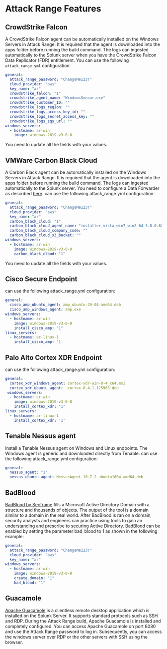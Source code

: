 # Attack Range Features

## CrowdStrike Falcon
A CrowdStrike Falcon agent can be automatically installed on the Windows Servers in Attack Range. It is required that the agent is downloaded into the apps folder before running the build command. The logs can ingested automatically to the Splunk server when you have the CrowdStrike Falcon Data Replicator (FDR) entitlement. You can use the following `attack_range.yml` configuration:
````yml
general:
  attack_range_password: "ChangeMe123!"
  cloud_provider: "aws"
  key_name: "ar"
  crowdstrike_falcon: "1"
  crowdstrike_agent_name: "WindowsSensor.exe"
  crowdstrike_customer_ID: ""
  crowdstrike_logs_region: ""
  crowdstrike_logs_access_key_id: ""
  crowdstrike_logs_secret_access_key: ""
  crowdstrike_logs_sqs_url: ""
windows_servers:
  - hostname: ar-win 
    image: windows-2019-v3-0-0
````
You need to update all the fields with your values.


## VMWare Carbon Black Cloud
A Carbon Black agent can be automatically installed on the Windows Servers in Attack Range. It is required that the agent is downloaded into the apps folder before running the build command. The logs can ingested automatically to the Splunk server. You need to configure a Data Forwarder as described [here](https://docs.vmware.com/en/VMware-Carbon-Black-Cloud/services/carbon-black-cloud-user-guide/GUID-E8D33F72-BABB-4157-A908-D8BBDB5AF349.html).
can use the following attack_range.yml configuration:
````yml
general:
  attack_range_password: "ChangeMe123!"
  cloud_provider: "aws"
  key_name: "ar"
  carbon_black_cloud: "1"
  carbon_black_cloud_agent_name: "installer_vista_win7_win8-64-3.8.0.627.msi"
  carbon_black_cloud_company_code: ""
  carbon_black_cloud_s3_bucket: ""
windows_servers:
  - hostname: ar-win 
    image: windows-2019-v3-0-0
    carbon_black_cloud: "1"
````
You need to update all the fields with your values.

## Cisco Secure Endpoint

can use the following attack_range.yml configuration:
````yml
general:
  cisco_amp_ubuntu_agent: amp_ubuntu-20-04-amd64.deb
  cisco_amp_windows_agent: amp.exe
windows_servers:
  - hostname: ar-win
    image: windows-2019-v3-0-0
    install_cisco_amp: "1"
linux_servers:
  - hostname: ar-linux-1
    install_cisco_amp: '1'
````

## Palo Alto Cortex XDR Endpoint

can use the following attack_range.yml configuration:
````yml
general:
  cortex_xdr_windows_agent: cortex-xdr-win-8-4_x64.msi
  cortex_xdr_ubuntu_agent:  cortex-8.4.1.125963.deb
 windows_servers:
  - hostname: ar-win
    image: windows-2019-v3-0-0
    install_cortex_xdr: "1"
linux_servers:
  - hostname: ar-linux-1
    install_cortex_xdr: '1'
````

## Tenable Nessus agent
Install a Tenable Nessus agent on Windows and Linux endpoints. The Windows agent is generic and downloaded directly from Tenable.
can use the following attack_range.yml configuration:
````yml
general:
  nessus_agent: "1"
  nessus_ubuntu_agent: NessusAgent-10.7.2-ubuntu1604_amd64.deb
````

## BadBlood
[BadBlood by Secframe](https://github.com/davidprowe/BadBlood) fills a Microsoft Active Directory Domain with a structure and thousands of objects. The output of the tool is a domain similar to a domain in the real world. After BadBlood is ran on a domain, security analysts and engineers can practice using tools to gain an understanding and prescribe to securing Active Directory. BadBlood can be enabled by setting the parameter bad_blood to 1 as shown in the following example:
````yml
general:
  attack_range_password: "ChangeMe123!"
  cloud_provider: "aws"
  key_name: "ar"
windows_servers:
  - hostname: ar-win 
    image: windows-2019-v3-0-0
    create_domain: "1"
    bad_blood: "1"
````


## Guacamole
[Apache Guacamole](https://guacamole.apache.org/) is a clientless remote desktop application which is installed on the Splunk Server. It supports standard protocols such as SSH and RDP. During the Attack Range build, Apache Guacamole is installed and completely configured. You can access Apache Guacamole on port 8080 and use the Attack Range password to log in. Subsequently, you can access the windows server over RDP or the other servers with SSH using the browser.
